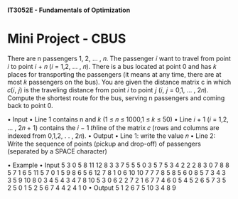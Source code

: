 #### IT3052E - Fundamentals of Optimization

# **Mini Project - CBUS**

There are n passengers 1, 2, … , 𝑛. The passenger 𝑖 want to travel from
point 𝑖 to point 𝑖 + 𝑛 (𝑖 = 1,2, … , 𝑛). There is a bus located at point
0 and has 𝑘 places for transporting the passengers (it means at any
time, there are at most 𝑘 passengers on the bus). You are given the
distance matrix c in which 𝑐(𝑖, 𝑗) is the traveling distance from point 𝑖
to point 𝑗 (𝑖, 𝑗 = 0,1, … , 2𝑛). Compute the shortest route for the
bus, serving n passengers and coming back to point 0.

• Input
• Line 1 contains n and 𝑘 (1 ≤ 𝑛 ≤ 1000,1 ≤ 𝑘 ≤ 50)
• Line 𝑖 + 1 (𝑖 = 1,2, … , 2𝑛 + 1) contains the 𝑖 − 1 𝑡ℎline of the matrix 𝑐
(rows and columns are indexed from 0,1,2, . . , 2𝑛).
• Output
• Line 1: write the value 𝑛
• Line 2: Write the sequence of points (pickup and drop-off) of passengers
(separated by a SPACE character)

• Example
• Input
5 3
0 5 8 11 12 8 3 3 7 5 5
5 0 3 5 7 5 3 4 2 2 2
8 3 0 7 8 8 5 7 1 6 5
11 5 7 0 1 5 9 8 6 5 6
12 7 8 1 0 6 10 10 7 7 7
8 5 8 5 6 0 8 5 7 3 4
3 3 5 9 10 8 0 3 4 5 4
3 4 7 8 10 5 3 0 6 2 2
7 2 1 6 7 7 4 6 0 5 4
5 2 6 5 7 3 5 2 5 0 1
5 2 5 6 7 4 4 2 4 1 0
• Output
5
1 2 6 7 5 10 3 4 8 9
